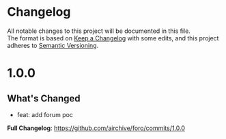 # Changelog
All notable changes to this project will be documented in this file.  
The format is based on [Keep a Changelog](https://keepachangelog.com/en/1.0.0/) with some edits,
and this project adheres to [Semantic Versioning](https://semver.org/spec/v2.0.0.html).  

# 1.0.0

## What's Changed
* feat: add forum poc

**Full Changelog**: https://github.com/airchive/foro/commits/1.0.0

